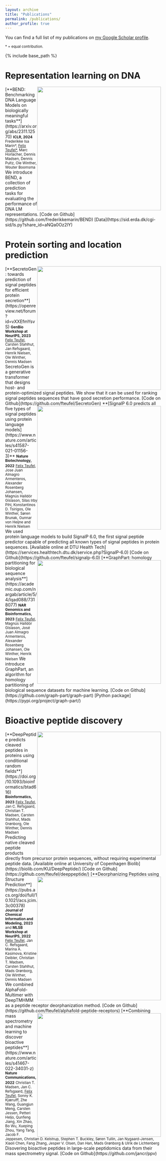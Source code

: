 ```yaml
---
layout: archive
title: "Publications"
permalink: /publications/
author_profile: true
---
```


You can find a full list of my publications on <a href="https://scholar.google.com/citations?hl=en&user=pO3M3xYAAAAJ">my Google Scholar profile</a>.

<small>\* = equal contribution.</small>

{% include base_path %}

# Representation learning on DNA


<img src="https://fteufel.github.io/images/publications/bend_dna_cut.png" style="float:right;width:400px;">
[**BEND: Benchmarking DNA Language Models on biologically meaningful tasks**](https://arxiv.org/abs/2311.12570)  
<small><b>ICLR, 2024</b></small>  
<small>Frederikke Isa Marin*, <u>Felix Teufel*</u>, Marc Horlacher, Dennis Madsen, Dennis Pultz, Ole Winther, Wouter Boomsma</small>  
We introduce BEND, a collection of prediction tasks for evaluating the performance of DNA LM representations.  
[Code on Github](https://github.com/frederikkemarin/BEND)  
[Data](https://sid.erda.dk/cgi-sid/ls.py?share_id=aNQa0Oz2lY) 

# Protein sorting and location prediction

<img src="https://fteufel.github.io/images/publications/secretogen.png" style="float:right;width:400px;">
[**SecretoGen: towards prediction of signal peptides for efficient protein secretion**](https://openreview.net/forum?id=vXXEfmYsvS)  
<small><b>GenBio Workshop at NeurIPS, 2023</b></small>  
<small> <u>Felix Teufel</u>, Carsten Stahlhut, Jan Refsgaard, Henrik Nielsen, Ole Winther, Dennis Madsen</small>  
SecretoGen is a generative transformer that designs host- and protein-optimized signal peptides. We show that it can be used for ranking signal peptides sequences that have good secretion performance.  
[Code on Github](https://github.com/fteufel/SecretoGen)

<img src="https://fteufel.github.io/images/publications/signalp6.png" style="float:right;width:400px;">
**[SignalP 6.0 predicts all five types of signal peptides using protein language models](https://www.nature.com/articles/s41587-021-01156-3)**  
<small><b>Nature Biotechnology, 2022</b></small>  
<small><u>Felix Teufel</u>, Jose Juan Almagro Armenteros, Alexander Rosenberg Johansen,  Magnús Halldór Gíslason, Silas Irby Pihl, Konstantinos D. Tsirigos, Ole Winther, Søren Brunak, Gunnar von Heijne and Henrik Nielsen</small>  
We used protein language models to build SignalP 6.0, the first signal peptide predictor capable of predicting all known types of signal peptides in protein sequences.  
[Available online at DTU Health Tech](https://services.healthtech.dtu.dk/service.php?SignalP-6.0)  
[Code on Github](https://github.com/fteufel/signalp-6.0) 


<img src="https://fteufel.github.io/images/publications/graphpart.jpeg" style="float:right;width:400px;">
[**GraphPart: homology partitioning for biological sequence analysis**](https://academic.oup.com/nargab/article/5/4/lqad088/7318077)   
<small><b>NAR Genomics and Bioinformatics, 2023</b></small>    
<small> <u>Felix Teufel</u>, Magnús Halldór Gíslason, José Juan Almagro Armenteros, Alexander Rosenberg Johansen, Ole Winther, Henrik Nielsen</small>  
We introduce GraphPart, an algorithm for homology partitioning of biological sequence datasets for machine learning.  
[Code on Github](https://github.com/graph-part/graph-part)  
[Python package](https://pypi.org/project/graph-part/)

# Bioactive peptide discovery

<img src="https://fteufel.github.io/images/publications/deeppeptide.png" style="float:right;width:400px;">
[**DeepPeptide predicts cleaved peptides in proteins using conditional random fields**](https://doi.org/10.1093/bioinformatics/btad616)  
<small><b>Bioinformatics, 2023</b></small>  
<small><u>Felix Teufel</u>, Jan C. Refsgaard, Christian T. Madsen, Carsten Stahlhut, Mads Grønborg, Ole Winther, Dennis Madsen</small>  
Predicting native cleaved peptide products directly from precursor protein sequences, without requiring experimental peptide data.  
[Available online at University of Copenhagen Biolib](https://biolib.com/KU/DeepPeptide/)  
[Code on Github](https://github.com/fteufel/deeppeptide/)

<img src="https://fteufel.github.io/images/publications/deorph.jpg" style="float:right;width:400px;">
[**Deorphanizing Peptides using Structure Prediction**](https://pubs.acs.org/doi/full/10.1021/acs.jcim.3c00378)  
<small><b>Journal of Chemical Information and Modeling, 2023</b> and <b>MLSB Workshop at NeurIPS, 2022</b></small>  
<small><u>Felix Teufel</u>, Jan C. Refsgaard, Marina A. Kasimova, Kristine Deibler, Christian T. Madsen, Carsten Stahlhut, Mads Grønborg, Ole Winther, Dennis Madsen</small>     
We combined AlphaFold-Multimer with DeepTMHMM as a peptide receptor deorphanization method.  
[Code on Github](https://github.com/fteufel/alphafold-peptide-receptors)

<img src="https://fteufel.github.io/images/publications/ppv.png" style="float:right;width:400px;">
[**Combining mass spectrometry and machine learning to discover bioactive peptides**](https://www.nature.com/articles/s41467-022-34031-z)  
<small><b>Nature Communications, 2022</b></small>  
<small>Christian T. Madsen, Jan C. Refsgaard, <u>Felix Teufel</u>, Sonny K. Kjærulff, Zhe Wang, Guangjun Meng, Carsten Jessen, Petteri Heljo, Qunfeng Jiang, Xin Zhao, Bo Wu, Xueping Zhou, Yang Tang, Jacob F. Jeppesen, Christian D. Kelstrup, Stephen T. Buckley, Søren Tullin, Jan Nygaard-Jensen, Xiaoli Chen, Fang Zhang, Jesper V. Olsen, Dan Han, Mads Grønborg & Ulrik de Lichtenberg</small>  
Disovering bioactive peptides in large-scale peptidomics data from their mass spectrometry signal.  
[Code on Github](https://github.com/jancr/ppv) 


